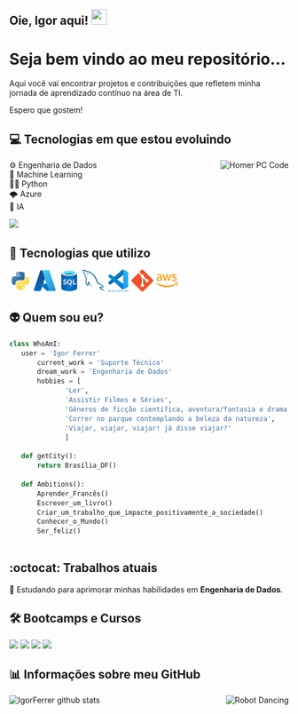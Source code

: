 ## Oie, Igor aqui!  <img src="https://media.giphy.com/media/hvRJCLFzcasrR4ia7z/giphy.gif" width="28px" height="28px">

<h1>Seja bem vindo ao meu repositório...</h1> 

<div style="text-align: left"> 
Aqui você vai encontrar projetos e contribuições que refletem minha jornada de aprendizado contínuo na área de TI.  
	
Espero que gostem!  
</div>

## :computer: Tecnologias em que estou evoluindo   
<img height="250"  src = https://media3.giphy.com/media/v1.Y2lkPTc5MGI3NjExNGFyem85cnNhbTYxa2lieHM1Z3dnMnJ0MDA5cTVqdXB4d2FyOHlnaSZlcD12MV9pbnRlcm5hbF9naWZfYnlfaWQmY3Q9Zw/Ad91OoLyqki6f0ICEe/giphy.webp alt = 'Homer PC Code' align='right'>

⚙️ Engenharia de Dados  
🧠 Machine Learning  
👨‍💻 Python  
🌩  Azure  
🤖 IA  

<img src = "https://github-readme-stats.vercel.app/api/top-langs/?username=igorferrer-data&theme=holi&layout=compact">

## :rocket: Tecnologias que utilizo
<img title="Python" alt="Python" height="40"  src="https://github.com/devicons/devicon/blob/master/icons/python/python-original.svg" /></a>
<img title="Azure" alt="Azure" height="40"  src="https://github.com/devicons/devicon/blob/master/icons/azure/azure-original.svg" />
<img title="SQL" alt="SQL" height="40"  src="https://github.com/devicons/devicon/blob/master/icons/azuresqldatabase/azuresqldatabase-original.svg" />
<img title="MySql" alt="MySql" height="40"  src="https://github.com/devicons/devicon/blob/master/icons/mysql/mysql-original.svg"/>
<img title="VS Code" alt="VS Code" height="40"  src="https://github.com/devicons/devicon/blob/master/icons/vscode/vscode-original-wordmark.svg"/>
<img title="Git" alt="Git" height="40"  src="https://github.com/devicons/devicon/blob/master/icons/git/git-original.svg"/>
<img title="AWS" alt="AWS" height="40"  src="https://github.com/devicons/devicon/blob/master/icons/amazonwebservices/amazonwebservices-plain-wordmark.svg"/>

## :alien: Quem sou eu?
 ```python
 class WhoAmI:
 	user = 'Igor Ferrer'
		current_work = 'Suporte Técnico'
		dream_work = 'Engenharia de Dados'
		hobbies = [
			   'Ler',
			   'Assistir Filmes e Séries',
			   'Gêneros de ficção científica, aventura/fantasia e drama',
			   'Correr no parque contemplando a beleza da natureza',
			   'Viajar, viajar, viajar! já disse viajar?'
			   ]
	
	def getCity():
		return Brasília_DF()
	
	def Ambitions():
		Aprender_Francês()
		Escrever_um_livro()
		Criar_um_trabalho_que_impacte_positivamente_a_sociedade()
		Conhecer_o_Mundo()
		Ser_feliz()
			
 ```
 
## :octocat: Trabalhos atuais
🌱 Estudando para aprimorar minhas habilidades em **Engenharia de Dados**.

## :hammer_and_wrench: Bootcamps e Cursos
[<img src="https://hermes.dio.me/tracks/2a3a2d2b-7de7-457c-b4df-dcd327eae9eb.png" height="70"></a>](https://hermes.dio.me/certificates/cover/1YLBILEO.jpg)
[<img src="https://hermes.dio.me/tracks/73b2de55-d67a-4dcc-8bea-4a16d0c4d30c.png" height="70"></a>](https://hermes.dio.me/certificates/I1MILP6C.pdf)
[<img src="https://hermes.dio.me/tracks/261135b9-67c9-4429-ad2d-418c11f1c34f.png" height="70"></a>](https://hermes.dio.me/certificates/PPKCDD4E.pdf)
[<img src="https://hermes.dio.me/tracks/215922b3-e6ee-4c39-85be-b35d2b5c54fa.png" height="70"></a>](https://hermes.dio.me/certificates/OXEHWMTU.pdf)



## :bar_chart: Informações sobre meu GitHub
![IgorFerrer github stats](https://github-readme-stats.vercel.app/api?username=igorferrer-data&theme=holi&show_icons=true&hide=[%22issues%22]&rank_icon=github)
<img height="190"  src = https://media2.giphy.com/media/v1.Y2lkPTc5MGI3NjExcGF5ejIzb2o2ZWpteHhjeDg3a2twZHQxNW9xMHdpMzR0bGNjbDRwayZlcD12MV9pbnRlcm5hbF9naWZfYnlfaWQmY3Q9Zw/58OujxlE7e19Mjv0gj/giphy.webp alt = 'Robot Dancing' align='right'/>

<!-- comentado
## :floppy_disk: Repositórios
<a align="left" href="https://github.com/igorferrer-data/dio-lab-open-source" title="dio-lab-open-source"><img align="left" height="115" src="https://github-readme-stats.vercel.app/api/pin/?username=igorferrer-data&repo=dio-lab-open-source&theme=react&border_color=61dafb&border_radius=10"></a>

<a align="right" href="https://github.com/igorferrer-data/igorferrer-data" title="igorferrer-data"><img align="right" height="115" src="https://github-readme-stats.vercel.app/api/pin/?username=igorferrer-data&repo=igorferrer-data&theme=react&border_color=61dafb&border_radius=10"></a>
-->
